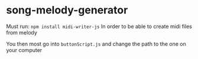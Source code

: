 # song-melody-generator

Must run:
`npm install midi-writer-js`
In order to be able to create midi files from melody

You then most go into `buttonScript.js` and change the path to the one on your computer